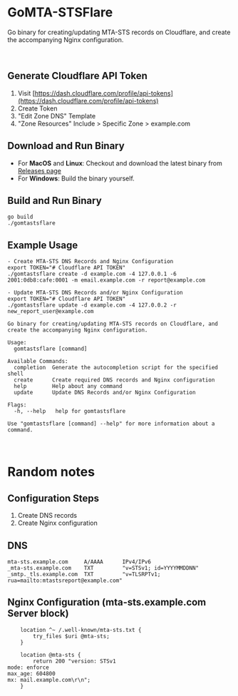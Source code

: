 # GoMTA-STSFlare

Go binary for creating/updating MTA-STS records on Cloudflare, and create the accompanying Nginx configuration.

<br>

## Generate Cloudflare API Token
1. Visit [https://dash.cloudflare.com/profile/api-tokens](https://dash.cloudflare.com/profile/api-tokens)
2. Create Token
3. "Edit Zone DNS" Template
4. "Zone Resources" Include > Specific Zone > example.com

## Download and Run Binary
* For **MacOS** and **Linux**: Checkout and download the latest binary from [Releases page](https://github.com/Stenstromen/gomtastsflare/releases/latest/)
* For **Windows**: Build the binary yourself.

## Build and Run Binary
```
go build
./gomtastsflare
```

## Example Usage
```
- Create MTA-STS DNS Records and Nginx Configuration
export TOKEN="# Cloudflare API TOKEN"
./gomtastsflare create -d example.com -4 127.0.0.1 -6 2001:0db8:cafe:0001 -m email.example.com -r report@example.com

- Update MTA-STS DNS Records and/or Nginx Configuration
export TOKEN="# Cloudflare API TOKEN"
./gomtastsflare update -d example.com -4 127.0.0.2 -r new_report_user@example.com

Go binary for creating/updating MTA-STS records on Cloudflare, and create the accompanying Nginx configuration.

Usage:
  gomtastsflare [command]

Available Commands:
  completion  Generate the autocompletion script for the specified shell
  create      Create required DNS records and Nginx configuration
  help        Help about any command
  update      Update DNS Records and/or Nginx Configuration

Flags:
  -h, --help   help for gomtastsflare

Use "gomtastsflare [command] --help" for more information about a command.
```

<br>

# Random notes 

## Configuration Steps
1. Create DNS records
2. Create Nginx configuration

## DNS
```
mta-sts.example.com     A/AAAA      IPv4/IPv6
_mta-sts.example.com    TXT     	"v=STSv1; id=YYYYMMDDNN"
_smtp._tls.example.com  TXT         "v=TLSRPTv1; rua=mailto:mtastsreport@example.com"
```
## Nginx Configuration (mta-sts.example.com Server block)
```
	location ^~ /.well-known/mta-sts.txt {
		try_files $uri @mta-sts;
	}

	location @mta-sts {
		return 200 "version: STSv1
mode: enforce
max_age: 604800
mx: mail.example.com\r\n";
	}
```